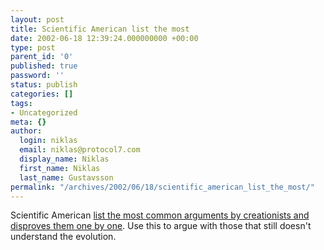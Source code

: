 ```yaml
---
layout: post
title: Scientific American list the most
date: 2002-06-18 12:39:24.000000000 +00:00
type: post
parent_id: '0'
published: true
password: ''
status: publish
categories: []
tags:
- Uncategorized
meta: {}
author:
  login: niklas
  email: niklas@protocol7.com
  display_name: Niklas
  first_name: Niklas
  last_name: Gustavsson
permalink: "/archives/2002/06/18/scientific_american_list_the_most/"
---
```

Scientific American [list the most common arguments by creationists and disproves them one by one](http://www.sciam.com/article.cfm?articleID=000D4FEC-7D5B-1D07-8E49809EC588EEDF&pageNumber=1&catID=2). Use this to argue with those that still doesn't understand the evolution.

